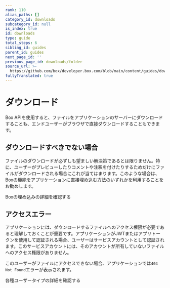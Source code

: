 ```yaml
---
rank: 110
alias_paths: []
category_id: downloads
subcategory_id: null
is_index: true
id: downloads
type: guide
total_steps: 6
sibling_id: guides
parent_id: guides
next_page_id: ''
previous_page_id: downloads/folder
source_url: >-
  https://github.com/box/developer.box.com/blob/main/content/guides/downloads/index.md
fullyTranslated: true
---
```

# ダウンロード

Box APIを使用すると、ファイルをアプリケーションのサーバーにダウンロードすることも、エンドユーザーがブラウザで直接ダウンロードすることもできます。

## ダウンロードすべきでない場合

ファイルのダウンロードが必ずしも望ましい解決策であるとは限りません。特に、ユーザーがプレビューしたりコメントや注釈を付けたりするためだけにファイルがダウンロードされる場合にこれが当てはまります。このような場合は、Boxの機能をアプリケーションに直接埋め込む方法のいずれかを利用することをお勧めします。

<CTA to="g://embed/">

Boxの埋め込みの詳細を確認する

</CTA>

## アクセスエラー

アプリケーションには、ダウンロードするファイルへのアクセス権限が必要であると理解しておくことが重要です。アプリケーションがJWTまたはアプリトークンを使用して認証される場合、ユーザーはサービスアカウントとして認証されます。このサービスアカウントには、そのアカウントが所有していないファイルへのアクセス権限がありません。

このユーザーがファイルにアクセスできない場合、アプリケーションでは`404 Not Found`エラーが表示されます。

<CTA to="g://getting-started/user-types">

各種ユーザータイプの詳細を確認する

</CTA>
